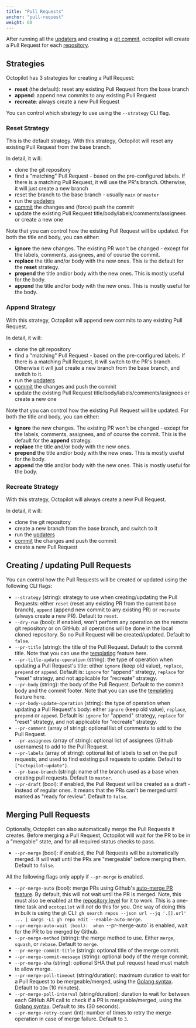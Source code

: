 ```yaml
---
title: "Pull Requests"
anchor: "pull-request"
weight: 60
---
```


After running all the [updaters](#updaters) and creating a [git commit](#commit), octopilot will create a Pull Request for each [repository](#repos).

## Strategies

Octopilot has 3 strategies for creating a Pull Request:
- **reset** (the default): reset any existing Pull Request from the base branch
- **append**: append new commits to any existing Pull Request
- **recreate**: always create a new Pull Request

You can control which strategy to use using the `--strategy` CLI flag.

### Reset Strategy

This is the default strategy. With this strategy, Octopilot will reset any existing Pull Request from the base branch.

In detail, it will:
- clone the git repository
- find a "matching" Pull Request - based on the pre-configured labels. If there is a matching Pull Request, it will use the PR's branch. Otherwise, it will just create a new branch
- reset the branch to the base branch - usually `main` or `master`
- run the [updaters](#updaters)
- [commit](#commit) the changes and (force) push the commit
- update the existing Pull Request title/body/labels/comments/assignees or create a new one

Note that you can control how the existing Pull Request will be updated. For both the title and body, you can either:
- **ignore** the new changes. The existing PR won't be changed - except for the labels, comments, assignees, and of course the commit.
- **replace** the title and/or body with the new ones. This is the default for the **reset** strategy.
- **prepend** the title and/or body with the new ones. This is mostly useful for the body.
- **append** the title and/or body with the new ones. This is mostly useful for the body.

### Append Strategy

With this strategy, Octopilot will append new commits to any existing Pull Request.

In detail, it will:
- clone the git repository
- find a "matching" Pull Request - based on the pre-configured labels. If there is a matching Pull Request, it will switch to the PR's branch. Otherwise it will just create a new branch from the base branch, and switch to it.
- run the [updaters](#updaters)
- [commit](#commit) the changes and push the commit
- update the existing Pull Request title/body/labels/comments/asignees or create a new one

Note that you can control how the existing Pull Request will be updated. For both the title and body, you can either:
- **ignore** the new changes. The existing PR won't be changed - except for the labels, comments, assignees, and of course the commit. This is the default for the **append** strategy.
- **replace** the title and/or body with the new ones.
- **prepend** the title and/or body with the new ones. This is mostly useful for the body.
- **append** the title and/or body with the new ones. This is mostly useful for the body.

### Recreate Strategy

With this strategy, Octopilot will always create a new Pull Request.

In detail, it will:
- clone the git repository
- create a new branch from the base branch, and switch to it
- run the [updaters](#updaters)
- [commit](#commit) the changes and push the commit
- create a new Pull Request

## Creating / updating Pull Requests

You can control how the Pull Requests will be created or updated using the following CLI flags:

- `--strategy` (string): strategy to use when creating/updating the Pull Requests: either `reset` (reset any existing PR from the current base branch), `append` (append new commit to any existing PR) or `recreate` (always create a new PR). Default to `reset`.
- `--dry-run` (bool): if enabled, won't perform any operation on the remote git repository or on GitHub: all operations will be done in the local cloned repository. So no Pull Request will be created/updated. Default to `false`.
- `--pr-title` (string): the title of the Pull Request. Default to the commit title. Note that you can use the [templating](#templating) feature here.
- `--pr-title-update-operation` (string): the type of operation when updating a Pull Request's title: either `ignore` (keep old value), `replace`, `prepend` or `append`. Default is: `ignore` for "append" strategy, `replace` for "reset" strategy, and not applicable for "recreate" strategy.
- `--pr-body` (string): the body of the Pull Request. Default to the commit body and the commit footer. Note that you can use the [templating](#templating) feature here.
- `--pr-body-update-operation` (string): the type of operation when updating a Pull Request's body: either `ignore` (keep old value), `replace`, `prepend` or `append`. Default is: `ignore` for "append" strategy, `replace` for "reset" strategy, and not applicable for "recreate" strategy.
- `--pr-comment` (array of string): optional list of comments to add to the Pull Request.
- `--pr-assignees` (array of string): optional list of assignees (Github usernames) to add to the Pull Request.
- `--pr-labels` (array of string): optional list of labels to set on the pull requests, and used to find existing pull requests to update. Default to `["octopilot-update"]`.
- `--pr-base-branch` (string): name of the branch used as a base when creating pull requests. Default to `master`.
- `--pr-draft` (bool): if enabled, the Pull Request will be created as a draft - instead of regular ones. It means that the PRs can't be merged until marked as "ready for review". Default to `false`.

## Merging Pull Requests

Optionally, Octopilot can also automatically merge the Pull Requests it creates. Before merging a Pull Request, Octopilot will wait for the PR to be in a "mergable" state, and for all required status checks to pass.

- `--pr-merge` (bool): if enabled, the Pull Requests will be automatically merged. It will wait until the PRs are "mergeable" before merging them. Default to `false`.

All the following flags only apply if `--pr-merge` is enabled.

- `--pr-merge-auto` (bool):  merge PRs using Github's [auto-merge PR feature](https://docs.github.com/en/pull-requests/collaborating-with-pull-requests/incorporating-changes-from-a-pull-request/automatically-merging-a-pull-request).
  By default, this will not wait until the PR is merged.
  Note, this must also be enabled at the [repository level](https://docs.github.com/en/repositories/configuring-branches-and-merges-in-your-repository/configuring-pull-request-merges/managing-auto-merge-for-pull-requests-in-your-repository) for it to work. This is a one-time task and `ocotopilot` will *not* do this for you. One way of doing this in bulk is using the `gh` CLI: `gh search repos --json url --jq '.[].url' ... | xargs -L1 gh repo edit --enable-auto-merge`.
- `--pr-merge-auto-wait (bool):  when `--pr-merge-auto` is enabled, wait for the PR to be merged by Github.
- `--pr-merge-method` (string): the merge method to use. Either `merge`, `squash`, or `rebase`. Default to `merge`.
- `--pr-merge-commit-title` (string): optional title of the merge commit.
- `--pr-merge-commit-message` (string): optional body of the merge commit.
- `--pr-merge-sha` (string): optional SHA that pull request head must match to allow merge.
- `--pr-merge-poll-timeout` (string/duration): maximum duration to wait for a Pull Request to be mergeable/merged, using the [Golang syntax](https://golang.org/pkg/time/#ParseDuration). Default to `10m` (10 minutes).
- `--pr-merge-poll-interval` (string/duration): duration to wait for between each GitHub API call to check if a PR is mergeable/merged, using the [Golang syntax](https://golang.org/pkg/time/#ParseDuration). Default to `30s` (30 seconds).
- `--pr-merge-retry-count` (int): number of times to retry the merge operation in case of merge failure. Default to `3`.
